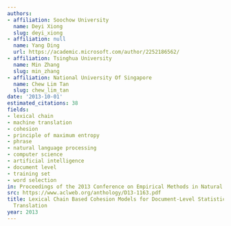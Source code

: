 ```yaml
---
authors:
- affiliation: Soochow University
  name: Deyi Xiong
  slug: deyi_xiong
- affiliation: null
  name: Yang Ding
  url: https://academic.microsoft.com/author/2252186562/
- affiliation: Tsinghua University
  name: Min Zhang
  slug: min_zhang
- affiliation: National University Of Singapore
  name: Chew Lim Tan
  slug: chew_lim_tan
date: '2013-10-01'
estimated_citations: 38
fields:
- lexical chain
- machine translation
- cohesion
- principle of maximum entropy
- phrase
- natural language processing
- computer science
- artificial intelligence
- document level
- training set
- word selection
in: Proceedings of the 2013 Conference on Empirical Methods in Natural Language Processing
src: https://www.aclweb.org/anthology/D13-1163.pdf
title: Lexical Chain Based Cohesion Models for Document-Level Statistical Machine
  Translation
year: 2013
---
```

